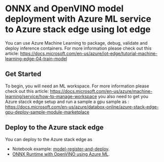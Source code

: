 # ONNX and OpenVINO model deployment with Azure ML service to Azure stack edge using Iot edge
You can use Azure Machine Learning to package, debug, validate and deploy inference containers.
For more information please check out this article: https://docs.microsoft.com/en-us/azure/iot-edge/tutorial-machine-learning-edge-04-train-model

## Get Started
To begin, you will need an ML workspace.
For more information please check out this article: https://docs.microsoft.com/en-us/azure/machine-learning/service/how-to-manage-workspace
you also need to get you Azure stacck edge setup and run a sample a gpu sample as : https://docs.microsoft.com/en-us/azure/databox-online/azure-stack-edge-gpu-deploy-sample-module-marketplace


## Deploy to the Azure stack edge
You can deploy to the Azure stack edge as 
- Notebook example: [model-register-and-deploy](./production-deploy-to-ase-gpu.ipynb).
- [ONNX Runtime with OpenVINO using Azure ML](https://github.com/Azure-Samples/onnxruntime-iot-edge/tree/master/AzureML-OpenVINO).